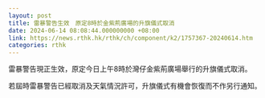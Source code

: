 ```yaml
---
layout: post
title: 雷暴警告生效　原定8時於金紫荊廣場的升旗儀式取消
date: 2024-06-14 08:08:44.000000000 +08:00
link: https://news.rthk.hk/rthk/ch/component/k2/1757367-20240614.htm
categories: rthk
---
```


雷暴警告現正生效，原定今日上午8時於灣仔金紫荊廣場舉行的升旗儀式取消。

若屆時雷暴警告已經取消及天氣情況許可，升旗儀式有機會恢復而不作另行通知。
